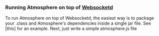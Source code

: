 ### Running Atmosphere on top of [Websocketd](https://github.com/joewalnes/websocketd)

To run Atmosphere on top of Websocketd, the easiest way is to package your .class and Atmosphere's dependencies inside a single jar file. See [this] for an example. Next, just write a simple atmosphere.js file
```js

```